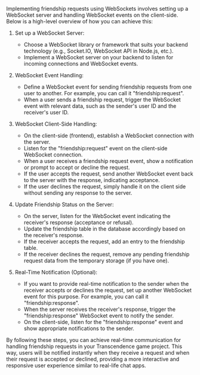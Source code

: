 Implementing friendship requests using WebSockets involves setting up a WebSocket server and handling WebSocket events on the client-side. Below is a high-level overview of how you can achieve this:

1. Set up a WebSocket Server:

   - Choose a WebSocket library or framework that suits your backend technology (e.g., Socket.IO, WebSocket API in Node.js, etc.).
   - Implement a WebSocket server on your backend to listen for incoming connections and WebSocket events.

2. WebSocket Event Handling:

   - Define a WebSocket event for sending friendship requests from one user to another. For example, you can call it "friendship:request".
   - When a user sends a friendship request, trigger the WebSocket event with relevant data, such as the sender's user ID and the receiver's user ID.

3. WebSocket Client-Side Handling:

   - On the client-side (frontend), establish a WebSocket connection with the server.
   - Listen for the "friendship:request" event on the client-side WebSocket connection.
   - When a user receives a friendship request event, show a notification or prompt to accept or decline the request.
   - If the user accepts the request, send another WebSocket event back to the server with the response, indicating acceptance.
   - If the user declines the request, simply handle it on the client side without sending any response to the server.

4. Update Friendship Status on the Server:

   - On the server, listen for the WebSocket event indicating the receiver's response (acceptance or refusal).
   - Update the friendship table in the database accordingly based on the receiver's response.
   - If the receiver accepts the request, add an entry to the friendship table.
   - If the receiver declines the request, remove any pending friendship request data from the temporary storage (if you have one).

5. Real-Time Notification (Optional):
   - If you want to provide real-time notification to the sender when the receiver accepts or declines the request, set up another WebSocket event for this purpose. For example, you can call it "friendship:response".
   - When the server receives the receiver's response, trigger the "friendship:response" WebSocket event to notify the sender.
   - On the client-side, listen for the "friendship:response" event and show appropriate notifications to the sender.

By following these steps, you can achieve real-time communication for handling friendship requests in your Transcendence game project. This way, users will be notified instantly when they receive a request and when their request is accepted or declined, providing a more interactive and responsive user experience similar to real-life chat apps.
